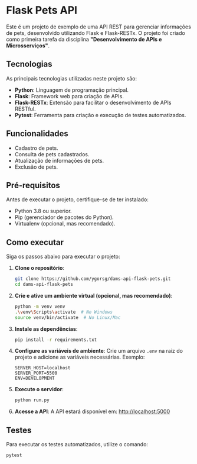 # Flask Pets API

Este é um projeto de exemplo de uma API REST para gerenciar informações de pets, desenvolvido utilizando Flask e Flask-RESTx. O projeto foi criado como primeira tarefa da disciplina **"Desenvolvimento de APIs e Microsserviços"**.

## Tecnologias

As principais tecnologias utilizadas neste projeto são:

- **Python**: Linguagem de programação principal.
- **Flask**: Framework web para criação de APIs.
- **Flask-RESTx**: Extensão para facilitar o desenvolvimento de APIs RESTful.
- **Pytest**: Ferramenta para criação e execução de testes automatizados.

## Funcionalidades

- Cadastro de pets.
- Consulta de pets cadastrados.
- Atualização de informações de pets.
- Exclusão de pets.

## Pré-requisitos

Antes de executar o projeto, certifique-se de ter instalado:

- Python 3.8 ou superior.
- Pip (gerenciador de pacotes do Python).
- Virtualenv (opcional, mas recomendado).

## Como executar

Siga os passos abaixo para executar o projeto:

1. **Clone o repositório**:

   ```bash
   git clone https://github.com/ygorsg/dams-api-flask-pets.git
   cd dams-api-flask-pets
   ```

2. **Crie e ative um ambiente virtual (opcional, mas recomendado)**:

   ```bash
   python -m venv venv
   .\venv\Scripts\activate  # No Windows
   source venv/bin/activate  # No Linux/Mac
   ```

3. **Instale as dependências**:

   ```bash
   pip install -r requirements.txt
   ```

4. **Configure as variáveis de ambiente**:
   Crie um arquivo `.env` na raiz do projeto e adicione as variáveis necessárias. Exemplo:

   ```plaintext
   SERVER_HOST=localhost
   SERVER_PORT=5500
   ENV=DEVELOPMENT
   ```

5. **Execute o servidor**:

   ```bash
   python run.py
   ```

6. **Acesse a API**:
   A API estará disponível em: [http://localhost:5000](http://localhost:5000)

## Testes

Para executar os testes automatizados, utilize o comando:

```bash
pytest
```
